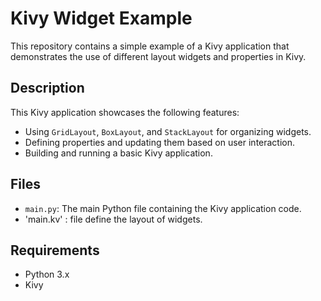 # Kivy Widget Example

This repository contains a simple example of a Kivy application that demonstrates the use of different layout widgets and properties in Kivy.

## Description

This Kivy application showcases the following features:
- Using `GridLayout`, `BoxLayout`, and `StackLayout` for organizing widgets.
- Defining properties and updating them based on user interaction.
- Building and running a basic Kivy application.

## Files

- `main.py`: The main Python file containing the Kivy application code.
- 'main.kv' : file define the layout of widgets.

## Requirements

- Python 3.x
- Kivy
